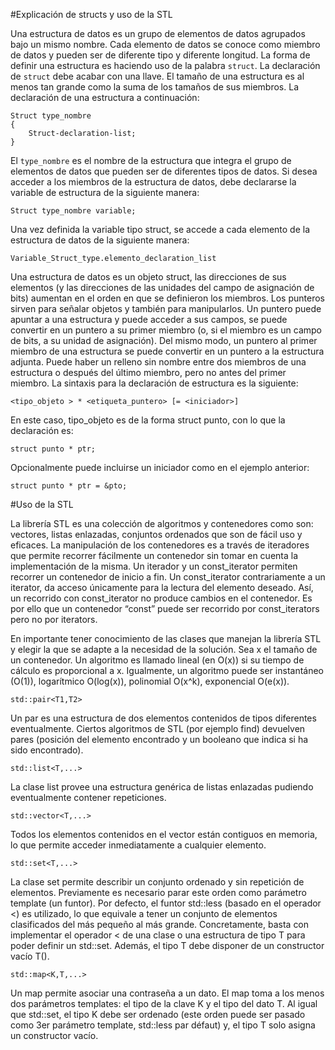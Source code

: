 #Explicación de structs y uso de la STL

Una estructura de datos es un grupo de elementos de datos agrupados bajo un mismo nombre. Cada elemento de datos se conoce como miembro de datos y pueden ser de diferente tipo y diferente longitud. La forma de definir una estructura es haciendo uso de la palabra `struct`. La declaración de `struct` debe acabar con una llave. El tamaño de una estructura es al menos tan grande como la suma de los tamaños de sus miembros. La declaración de una estructura a continuación:

    Struct type_nombre
    {
        Struct-declaration-list;
    }

El `type_nombre` es el nombre de la estructura que integra el grupo de elementos de datos que pueden ser de diferentes tipos de datos. Si desea acceder a los miembros de la estructura de datos, debe declararse la variable de estructura de la siguiente manera:

    Struct type_nombre variable;

Una vez definida la variable tipo struct, se accede a cada elemento de la estructura de datos de la siguiente manera:

    Variable_Struct_type.elemento_declaration_list

Una estructura de datos es un objeto struct, las direcciones de sus elementos (y las direcciones de las unidades del campo de asignación de bits) aumentan en el orden en que se definieron los miembros. Los punteros sirven para señalar objetos y también para manipularlos. Un puntero puede apuntar a una estructura y puede acceder a sus campos, se puede convertir en un puntero a su primer miembro (o, si el miembro es un campo de bits, a su unidad de asignación). Del mismo modo, un puntero al primer miembro de una estructura se puede convertir en un puntero a la estructura adjunta. Puede haber un relleno sin nombre entre dos miembros de una estructura o después del último miembro, pero no antes del primer miembro. La sintaxis para la declaración de estructura es la siguiente:

    <tipo_objeto > * <etiqueta_puntero> [= <iniciador>]

En este caso, tipo_objeto es de la forma struct punto, con lo que la declaración es:

    struct punto * ptr;

Opcionalmente puede incluirse un iniciador como en el ejemplo anterior:

    struct punto * ptr = &pto;

#Uso de la STL

La librería STL es una colección de algoritmos y contenedores como son: vectores, listas enlazadas, conjuntos ordenados que son de fácil uso y eficaces. La manipulación de los contenedores es a través de iteradores que permite recorrer fácilmente un contenedor sin tomar en cuenta la implementación de la misma. Un iterador y un const_iterator permiten recorrer un contenedor de inicio a fin. Un const_iterator contrariamente a un iterator, da acceso únicamente para la lectura del elemento deseado. Así, un recorrido con const_iterator no produce cambios en el contenedor. Es por ello que un contenedor “const” puede ser recorrido por const_iterators pero no por iterators.

En importante tener conocimiento de las clases que manejan la librería STL y elegir la que se adapte a la necesidad de la solución. Sea x el tamaño de un contenedor. Un algoritmo es llamado lineal (en O(x)) si su tiempo de cálculo es proporcional a x. Igualmente, un algoritmo puede ser instantáneo (O(1)), logarítmico O(log(x)), polinomial O(x^k), exponencial O(e(x)).

    std::pair<T1,T2>

Un par es una estructura de dos elementos contenidos de tipos diferentes eventualmente. Ciertos algoritmos de STL (por ejemplo find) devuelven pares (posición del elemento encontrado y un booleano que indica si ha sido encontrado).

    std::list<T,...>

La clase list provee una estructura genérica de listas enlazadas pudiendo eventualmente contener repeticiones.

    std::vector<T,...>

Todos los elementos contenidos en el vector están contiguos en memoria, lo que permite acceder inmediatamente a cualquier elemento.

    std::set<T,...>

La clase set permite describir un conjunto ordenado y sin repetición de elementos. Previamente es necesario parar este orden como parámetro template (un funtor). Por defecto, el funtor std::less (basado en el operador <) es utilizado, lo que equivale a tener un conjunto de elementos clasificados del más pequeño al más grande. Concretamente, basta con implementar el operador < de una clase o una estructura de tipo T para poder definir un std::set<T>. Además, el tipo T debe disponer de un constructor vacío T().

    std::map<K,T,...>

Un map permite asociar una contraseña a un dato. El map toma a los menos dos parámetros templates: el tipo de la clave K y el tipo del dato T. Al igual que std::set, el tipo K debe ser ordenado (este orden puede ser pasado como 3er parámetro template, std::less<K> par défaut) y, el tipo T solo asigna un constructor vacío.
